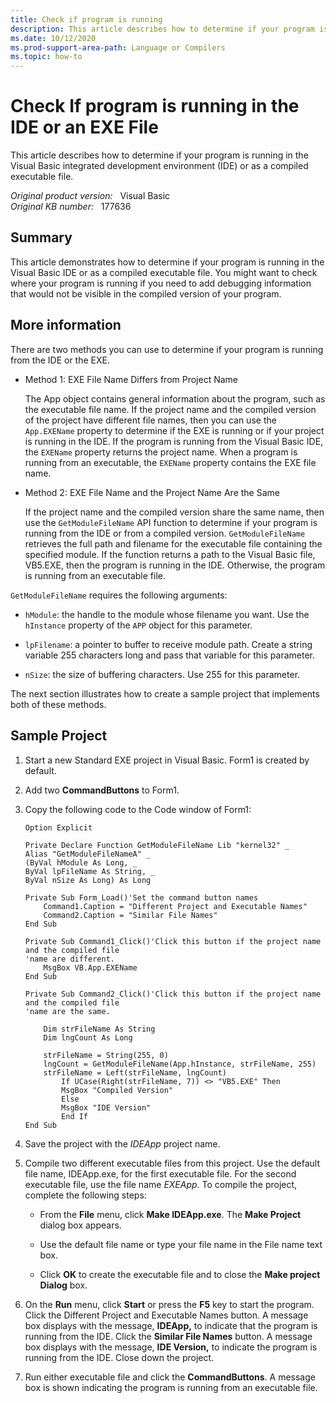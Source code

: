 ```yaml
---
title: Check if program is running
description: This article describes how to determine if your program is running in the Visual Basic integrated development environment or as a compiled executable file.
ms.date: 10/12/2020
ms.prod-support-area-path: Language or Compilers
ms.topic: how-to 
---
```

# Check If program is running in the IDE or an EXE File

This article describes how to determine if your program is running in the Visual Basic integrated development environment (IDE) or as a compiled executable file.

_Original product version:_ &nbsp; Visual Basic  
_Original KB number:_ &nbsp; 177636

## Summary

This article demonstrates how to determine if your program is running in the Visual Basic IDE or as a compiled executable file. You might want to check where your program is running if you need to add debugging information that would not be visible in the compiled version of your program.

## More information

There are two methods you can use to determine if your program is running from the IDE or the EXE.

- Method 1: EXE File Name Differs from Project Name

  The App object contains general information about the program, such as the executable file name. If the project name and the compiled version of the project have different file names, then you can use the `App.EXEName` property to determine if the EXE is running or if your project is running in the IDE. If the program is running from the Visual Basic IDE, the `EXEName` property returns the project name. When a program is running from an executable, the `EXEName` property contains the EXE file name.

- Method 2: EXE File Name and the Project Name Are the Same

  If the project name and the compiled version share the same name, then use the `GetModuleFileName` API function to determine if your program is running from the IDE or from a compiled version. `GetModuleFileName` retrieves the full path and filename for the executable file containing the specified module. If the function returns a path to the Visual Basic file, VB5.EXE, then the program is running in the IDE. Otherwise, the program is running from an executable file.

`GetModuleFileName` requires the following arguments:

- `hModule`: the handle to the module whose filename you want. Use the `hInstance` property of the `APP` object for this parameter.

- `lpFilename`: a pointer to buffer to receive module path. Create a string variable 255 characters long and pass that variable for this parameter.

- `nSize`: the size of buffering characters. Use 255 for this parameter.

The next section illustrates how to create a sample project that implements both of these methods.

## Sample Project

1. Start a new Standard EXE project in Visual Basic. Form1 is created by default.

2. Add two **CommandButtons** to Form1.

3. Copy the following code to the Code window of Form1:

    ```vbnet
    Option Explicit

    Private Declare Function GetModuleFileName Lib "kernel32" _
    Alias "GetModuleFileNameA" _
    (ByVal hModule As Long, _
    ByVal lpFileName As String, _
    ByVal nSize As Long) As Long

    Private Sub Form_Load()'Set the command button names
        Command1.Caption = "Different Project and Executable Names"
        Command2.Caption = "Similar File Names"
    End Sub

    Private Sub Command1_Click()'Click this button if the project name and the compiled file
    'name are different.
        MsgBox VB.App.EXEName
    End Sub

    Private Sub Command2_Click()'Click this button if the project name and the compiled file
    'name are the same.

        Dim strFileName As String
        Dim lngCount As Long

        strFileName = String(255, 0)
        lngCount = GetModuleFileName(App.hInstance, strFileName, 255)
        strFileName = Left(strFileName, lngCount)
            If UCase(Right(strFileName, 7)) <> "VB5.EXE" Then
            MsgBox "Compiled Version"
            Else
            MsgBox "IDE Version"
            End If
    End Sub
    ```

4. Save the project with the *IDEApp* project name.

5. Compile two different executable files from this project. Use the default file name, IDEApp.exe, for the first executable file. For the second executable file, use the file name *EXEApp*. To compile the project, complete the following steps:

    - From the **File** menu, click **Make IDEApp.exe**. The **Make Project** dialog box appears.

    - Use the default file name or type your file name in the File name text box.

    - Click **OK** to create the executable file and to close the **Make project Dialog** box.

6. On the **Run** menu, click **Start** or press the **F5** key to start the program. Click the Different Project and Executable Names button. A message box displays with the message, **IDEApp,** to indicate that the program is running from the IDE. Click the **Similar File Names** button. A message box displays with the message, **IDE Version,** to indicate the program is running from the IDE. Close down the project.

7. Run either executable file and click the **CommandButtons**. A message box is shown indicating the program is running from an executable file.
